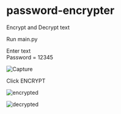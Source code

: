 # password-encrypter
 Encrypt and Decrypt text
 
 Run main.py <br />
 
 Enter text <br />
 Password = 12345
 
![Capture](https://user-images.githubusercontent.com/100990020/177011445-c65eb40d-4f64-43ef-aab8-ec16c4992e81.PNG) <br />

Click ENCRYPT

![encrypted](https://user-images.githubusercontent.com/100990020/177011468-f425dbaa-9453-45c2-848f-7ff0b4612c67.PNG)

![decrypted](https://user-images.githubusercontent.com/100990020/177011482-fdfb3aaf-96a6-4cde-81b1-111a1e53cba5.PNG)

